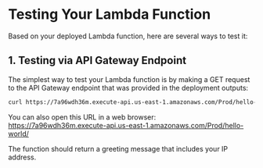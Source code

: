 # Testing Your Lambda Function

Based on your deployed Lambda function, here are several ways to test it:

## 1. Testing via API Gateway Endpoint

The simplest way to test your Lambda function is by making a GET request to the API Gateway endpoint that was provided in the deployment outputs:

```bash
curl https://7a96wdh36m.execute-api.us-east-1.amazonaws.com/Prod/hello-world/
```

You can also open this URL in a web browser:
https://7a96wdh36m.execute-api.us-east-1.amazonaws.com/Prod/hello-world/

The function should return a greeting message that includes your IP address.